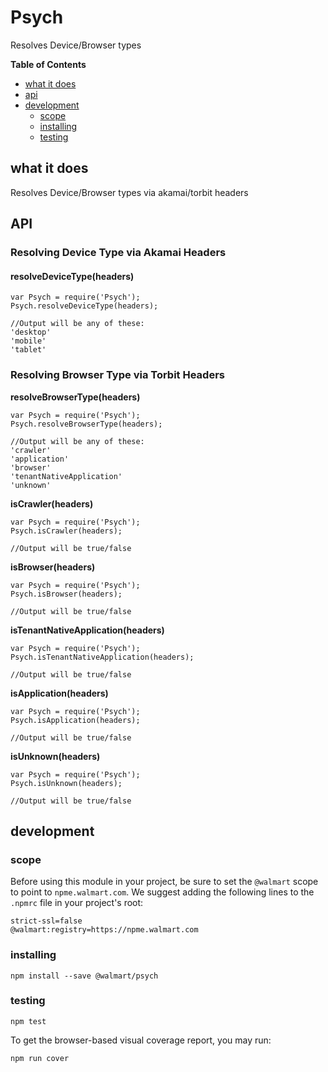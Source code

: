 # Psych

Resolves Device/Browser types

<!-- START doctoc generated TOC please keep comment here to allow auto update -->
<!-- DON'T EDIT THIS SECTION, INSTEAD RE-RUN doctoc TO UPDATE -->
**Table of Contents**

- [what it does](#what-it-does)
- [api](#api)
- [development](#development)
  - [scope](#scope)
  - [installing](#installing)
  - [testing](#testing)

<!-- END doctoc generated TOC please keep comment here to allow auto update -->


## what it does

Resolves Device/Browser types via akamai/torbit headers



## API


### Resolving Device Type via Akamai Headers

#### resolveDeviceType(headers)

```
var Psych = require('Psych');
Psych.resolveDeviceType(headers);

//Output will be any of these:
'desktop'
'mobile'
'tablet'

```

### Resolving Browser Type via Torbit Headers

**resolveBrowserType(headers)**
```
var Psych = require('Psych');
Psych.resolveBrowserType(headers);

//Output will be any of these:
'crawler'
'application'
'browser'
'tenantNativeApplication'
'unknown'
```

**isCrawler(headers)**
```
var Psych = require('Psych');
Psych.isCrawler(headers);

//Output will be true/false
```

**isBrowser(headers)**
```
var Psych = require('Psych');
Psych.isBrowser(headers);

//Output will be true/false
```

**isTenantNativeApplication(headers)**
```
var Psych = require('Psych');
Psych.isTenantNativeApplication(headers);

//Output will be true/false
```

**isApplication(headers)**
```
var Psych = require('Psych');
Psych.isApplication(headers);

//Output will be true/false
```

**isUnknown(headers)**
```
var Psych = require('Psych');
Psych.isUnknown(headers);

//Output will be true/false
```


## development

### scope

Before using this module in your project, be sure to set the `@walmart` scope to point to `npme.walmart.com`. 
We suggest adding the following lines to the `.npmrc` file in your project's root:

```
strict-ssl=false
@walmart:registry=https://npme.walmart.com
```

### installing

`npm install --save @walmart/psych`

### testing

`npm test`

To get the browser-based visual coverage report, you may run:

`npm run cover`